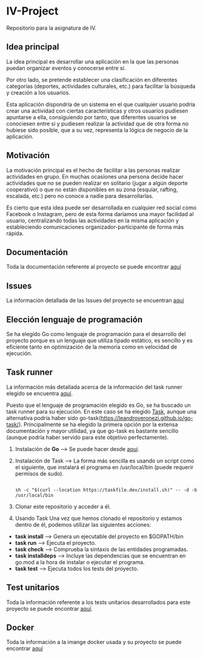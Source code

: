 # IV-Project
Repositorio para la asignatura de IV.

## Idea principal

La idea principal es desarrollar una aplicación en la que las personas puedan organizar eventos y conocerse entre sí.

Por otro lado, se pretende establecer una clasificación en diferentes categorías (deportes, actividades culturales, etc.) para facilitar la búsqueda y creación a los usuarios.

Esta aplicación dispondría de un sistema en el que cualquier usuario podría crear una actividad con ciertas características y otros usuarios pudiesen apuntarse a ella, consiguiendo por tanto, que diferentes usuarios se conociesen entre sí y pudiesen realizar la actividad que de otra forma no hubiese sido posible, que a su vez, representa la lógica de negocio de la aplicación.

## Motivación

La motivación principal es el hecho de facilitar a las personas realizar actividades en grupo. En muchas ocasiones una persona decide hacer actividades que no se pueden realizar en solitario (jugar a algún deporte cooperativo) o que no están disponibles en su zona (esquiar, rafting, escalada, etc.) pero no conoce a nadie para desarrollarlas.

Es cierto que esta idea puede ser desarrollada en cualquier red social como Facebook o Instagram, pero de esta forma daríamos una mayor facilidad al usuario, centralizando todas las actividades en la misma aplicación y estableciendo comunicaciones organizador-participante de forma más rápida.

## Documentación

Toda la documentación referente al proyecto se puede encontrar [aquí](docs)

## Issues

La información detallada de las Issues del proyecto se encuentran [aquí](docs/issues.md)

## Elección lenguaje de programación 

Se ha elegido Go como lenguaje de programación para el desarrollo del proyecto porque es un lenguaje que utiliza tipado estático, es sencillo y es eficiente tanto en optimización de la memoria como en velocidad de ejecución.

## Task runner

La información más detallada acerca de la información del task runner elegido se encuentra [aquí](docs/task-runner.md).

Puesto que el lenguaje de programación elegido es Go, se ha buscado un task runner para su ejecución. En este caso se ha elegido [Task](https://taskfile.dev/#/), aunque una alternativa podría haber sido go-task(https://leandroveronezi.github.io/go-task/). Principalmente se ha elegido la primera opción por la extensa documentación y mayor utilidad, ya que go-task es bastante sencillo (aunque podría haber servido para este objetivo perfectamente).

1. Instalación de **Go** --> Se puede hacer desde [aquí](https://go.dev/doc/install).

2. Instalación de Task --> La forma más sencilla es usando un script como el siguiente, que instalará el programa en /usr/local/bin (puede requerir permisos de sudo).

	```	shell

	sh -c "$(curl --location https://taskfile.dev/install.sh)" -- -d -b /usr/local/bin

	```

3. Clonar este repositorio y acceder a él.

4. Usando Task
Una vez que hemos clonado el repositorio y estamos dentro de él, podemos utilizar las siguientes acciones:
* **task install** --> Genera un ejecutable del proyecto en $GOPATH/bin
* **task run** --> Ejecuta el proyecto.
* **task check** --> Comprueba la sintaxis de las entidades programadas.
* **task installdeps** --> Incluye las dependencias que se encuentran en go.mod a la hora de instalar o ejecutar el programa.
* **task test** --> Ejecuta todos los tests del proyecto.	

## Test unitarios

Toda la información referente a los tests unitarios desarrollados para este proyecto se puede encontrar [aquí](docs/tests.md).

## Docker

Toda la información a la imange docker usada y su proyecto se puede encontrar [aquí](docs/dockerfile.md)
